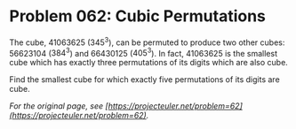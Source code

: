 # Problem 062: Cubic Permutations

The cube, $41063625$ ($345^3$), can be permuted to produce two other cubes: $56623104$ ($384^3$) and $66430125$ ($405^3$). In fact, $41063625$ is the smallest cube which has exactly three permutations of its digits which are also cube.

Find the smallest cube for which exactly five permutations of its digits are cube.

*For the original page, see [https://projecteuler.net/problem=62](https://projecteuler.net/problem=62).*
